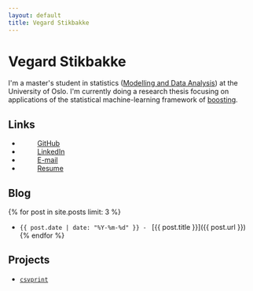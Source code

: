 ```yaml
---
layout: default
title: Vegard Stikbakke
---
```


# Vegard Stikbakke

I'm a master's student in statistics ([Modelling and Data Analysis](http://www.uio.no/english/studies/programmes/modelling-data-analysis/)) at the University of Oslo. I'm currently doing a research thesis focusing on applications of the statistical machine-learning framework of [boosting](https://en.wikipedia.org/wiki/Boosting_(machine_learning)).

## Links

<!-- Hacky HTML to get list of links with images and decent placement -->
<div id="links">
    <ul>
        <li>
            <i class="fa fa-github" aria-hidden="true"></i>
            &nbsp;&nbsp;&nbsp;&nbsp;&nbsp;&nbsp;&nbsp;&nbsp;
            <a href="https://github.com/vegarsti">GitHub</a>
        </li>
        <li>
            <i class="fa fa-linkedin" aria-hidden="true"></i>
            &nbsp;&nbsp;&nbsp;&nbsp;&nbsp;&nbsp;&nbsp;&nbsp;
            <a href="https://no.linkedin.com/in/vegardstikbakke">LinkedIn</a>
        </li>
        <li>
            <i class="fa fa-envelope-o" aria-hidden="true"></i>
            &nbsp;&nbsp;&nbsp;&nbsp;&nbsp;&nbsp;&nbsp;&nbsp;
            <a href="mailto:vegard.stikbakke@gmail.com">E-mail</a>
        </li>
        <li>
            <i class="fa fa-file-pdf-o" aria-hidden="true"></i>
            &nbsp;&nbsp;&nbsp;&nbsp;&nbsp;&nbsp;&nbsp;&nbsp;
            <a href="assets/pdf/resume.pdf">Resume</a>
        </li>
    </ul>
</div>

<!-- Old list of links
<i class="fa fa-github" aria-hidden="true"></i> [GitHub](https://github.com/vegarsti)
<br /><i class="fa fa-linkedin" aria-hidden="true"></i> [LinkedIn](https://no.linkedin.com/in/vegardstikbakke)
<br /><i class="fa fa-twitter" aria-hidden="true"></i> [Twitter](https://twitter.com/vegardstikbakke)
<br /><i class="fa fa-envelope-o" aria-hidden="true"></i> [E-mail](mailto:vegard.stikbakke@gmail.com)
<br /><i class="fa fa-file-pdf-o" aria-hidden="true"></i> [Resume](assets/pdf/resume.pdf)
-->

## Blog

{% for post in site.posts limit: 3 %}
- `{{ post.date | date: "%Y-%m-%d" }} - ` [{{ post.title }}]({{ post.url }}) {% endfor %}

## Projects

- [`csvprint`](http://github.com/vegarsti/csvprint)